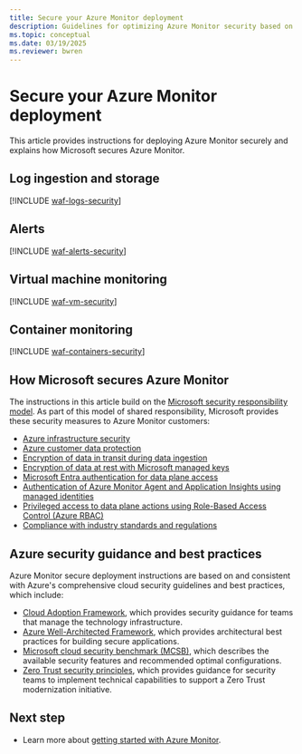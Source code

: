 ```yaml
---
title: Secure your Azure Monitor deployment
description: Guidelines for optimizing Azure Monitor security based on the Cloud Adoption Framework, Azure Well-Architected Framework, Microsoft cloud security benchmark, and Zero Trust security principles.
ms.topic: conceptual
ms.date: 03/19/2025
ms.reviewer: bwren
---
```


# Secure your Azure Monitor deployment 

This article provides instructions for deploying Azure Monitor securely and explains how Microsoft secures Azure Monitor. 

## Log ingestion and storage

[!INCLUDE [waf-logs-security](../logs/includes/waf-logs-security.md)]

## Alerts

[!INCLUDE [waf-alerts-security](../alerts/includes/waf-alerts-security.md)]

## Virtual machine monitoring

[!INCLUDE [waf-vm-security](../vm/includes/waf-vm-security.md)]

## Container monitoring

[!INCLUDE [waf-containers-security](../containers/includes/waf-containers-security.md)]

## How Microsoft secures Azure Monitor

The instructions in this article build on the [Microsoft security responsibility model](/azure/security/fundamentals/shared-responsibility). As part of this model of shared responsibility, Microsoft provides these security measures to Azure Monitor customers:

- [Azure infrastructure security](/azure/security/fundamentals/infrastructure)
- [Azure customer data protection](/azure/security/fundamentals/protection-customer-data)
- [Encryption of data in transit during data ingestion](/azure/security/fundamentals/double-encryption#data-in-transit)
- [Encryption of data at rest with Microsoft managed keys](/azure/security/fundamentals/encryption-atrest#encryption-at-rest-in-microsoft-cloud-services)
- [Microsoft Entra authentication for data plane access](/azure/azure-monitor/app/azure-ad-authentication)
- [Authentication of Azure Monitor Agent and Application Insights using managed identities](/entra/identity/managed-identities-azure-resources/overview)
- [Privileged access to data plane actions using Role-Based Access Control (Azure RBAC)](/azure/role-based-access-control/overview)
- [Compliance with industry standards and regulations](/azure/compliance/offerings)

## Azure security guidance and best practices

Azure Monitor secure deployment instructions are based on and consistent with Azure's comprehensive cloud security guidelines and best practices, which include:

- [Cloud Adoption Framework](/azure/cloud-adoption-framework/secure/overview), which provides security guidance for teams that manage the technology infrastructure.
- [Azure Well-Architected Framework](/azure/architecture/framework/), which provides architectural best practices for building secure applications.
- [Microsoft cloud security benchmark (MCSB)](/security/benchmark/azure/overview), which describes the available security features and recommended optimal configurations. 
- [Zero Trust security principles](/security/zero-trust/zero-trust-overview), which provides guidance for security teams to implement technical capabilities to support a Zero Trust modernization initiative.

## Next step

* Learn more about [getting started with Azure Monitor](getting-started.md).
